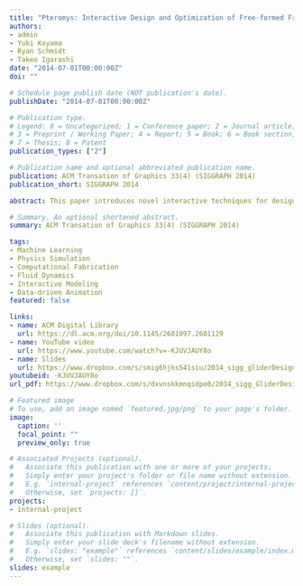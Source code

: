 ```yaml
---
title: "Pteromys: Interactive Design and Optimization of Free-formed Free-flight Model Airplanes"
authors:
- admin
- Yuki Koyama
- Ryan Schmidt
- Takeo Igarashi
date: "2014-07-01T00:00:00Z"
doi: ""

# Schedule page publish date (NOT publication's date).
publishDate: "2014-07-01T00:00:00Z"

# Publication type.
# Legend: 0 = Uncategorized; 1 = Conference paper; 2 = Journal article;
# 3 = Preprint / Working Paper; 4 = Report; 5 = Book; 6 = Book section;
# 7 = Thesis; 8 = Patent
publication_types: ["2"]

# Publication name and optional abbreviated publication name.
publication: ACM Transation of Graphics 33(4) (SIGGRAPH 2014)
publication_short: SIGGRAPH 2014

abstract: This paper introduces novel interactive techniques for designing original hand-launched free-flight glider airplanes which can actually fly. The aerodynamic properties of a glider aircraft depend on their shape, imposing significant design constraints. We present a compact and efficient representation of glider aerodynamics that can be fit to real-world conditions using a data-driven method. To do so, we acquire a sample set of glider flight trajectories using a video camera and the system learns a nonlinear relationship between forces on the wing and wing shape. Our acquisition system is much simpler to construct than a wind tunnel, but using it we can efficiently discover a wing model for simple gliding aircraft. Our resulting model can handle general free-form wing shapes and yet agrees sufficiently well with the acquired airplane flight trajectories. Based on this compact aerodynamics model, we present a design tool in which the wing configuration created by a user is interactively optimized to maximize flight-ability. To demonstrate the effectiveness of our tool for glider design by novice users, we compare it with a traditional design workflow.

# Summary. An optional shortened abstract.
summary: ACM Transation of Graphics 33(4) (SIGGRAPH 2014)

tags:
- Machine Learning
- Physics Simulation
- Computational Fabrication
- Fluid Dynamics
- Interactive Modeling
- Data-driven Animation
featured: false

links:
- name: ACM Digital Library
  url: https://dl.acm.org/doi/10.1145/2601097.2601129
- name: YouTube video
  url: https://www.youtube.com/watch?v=-KJUVJAUY8o
- name: Slides
  url: https://www.dropbox.com/s/smig6hjks541siu/2014_sigg_gliderDesign_presen.pdf?dl=0
youtubeid: -KJUVJAUY8o
url_pdf: https://www.dropbox.com/s/dxvnskkmnqidpe0/2014_sigg_GliderDesign.pdf?dl=0

# Featured image
# To use, add an image named `featured.jpg/png` to your page's folder. 
image:
  caption: ''
  focal_point: ""
  preview_only: true

# Associated Projects (optional).
#   Associate this publication with one or more of your projects.
#   Simply enter your project's folder or file name without extension.
#   E.g. `internal-project` references `content/project/internal-project/index.md`.
#   Otherwise, set `projects: []`.
projects:
- internal-project

# Slides (optional).
#   Associate this publication with Markdown slides.
#   Simply enter your slide deck's filename without extension.
#   E.g. `slides: "example"` references `content/slides/example/index.md`.
#   Otherwise, set `slides: ""`.
slides: example
---
```



